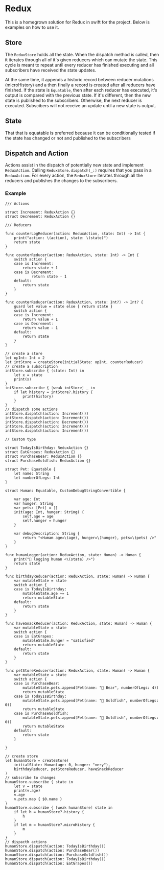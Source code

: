 
# Redux

This is a homegrown solution for Redux in swift for the project. Below is examples on how to use it.

## Store

The `ReduxStore` holds all the state. When the dispatch method is called, then it iterates through all of it's given reducers which can mutate
the state. This cycle is meant to repeat until every reducer has finished executing and all subscribers have received the state updates.

At the same time, it appends a historic record between reducer mutations (microHistory) and a then finally a
record is created after all reducers have finished. If the state is `Equatable`, then after each reducer has executed, it's output is compared with the
previous state. If it's different, then the new state is published to the subscribers. Otherwise, the next reducer is executed. Subscibers will not receive
an update until a new state is output.

## State

That that is equatable is preferred because it can be conditionally tested if the state has changed or not and published to the subscribers

## Dispatch and Action

Actions assist in the dispatch of potentially new state and implement `ReduxAction`. Calling `ReduxStore.dispatch(_:)` requires
that you pass in a `ReduxAction`. For every action, the `ReduxStore` iterates through all the reducers and publishes
the changes to the subscribers.

### Example
```
/// Actions

struct Increment: ReduxAction {}
struct Decrement: ReduxAction {}

/// Reducers

func counterLogReducer(action: ReduxAction, state: Int) -> Int {
    print("action: \(action), state: \(state)")
    return state
}

func counterReducer(action: ReduxAction, state: Int) -> Int {
    switch action {
    case is Increment:
        return state + 1
    case is Decrement:
            return state - 1
    default:
        return state
    }
}

func counterReducer(action: ReduxAction, state: Int?) -> Int? {
    guard let value = state else { return state }
    switch action {
    case is Increment:
        return value + 1
    case is Decrement:
        return value - 1
    default:
        return state
    }
}

// create a store
let opInt: Int = 2
let intStore = createStore(initialState: opInt, counterReducer)
// create a subscription
intStore.subscribe { (state: Int) in
    let x = state
    print(x)
}
intStore.subscribe { [weak intStore] _ in
    if let history = intStore?.history {
        print(history)
    }
}
// dispatch some actions
intStore.dispatch(action: Increment())
intStore.dispatch(action: Increment())
intStore.dispatch(action: Decrement())
intStore.dispatch(action: Increment())
intStore.dispatch(action: Increment())

// Custom type

struct TodayIsBirthday: ReduxAction {}
struct EatGrapes: ReduxAction {}
struct PurchaseBear: ReduxAction {}
struct PurchaseGoldfish: ReduxAction {}

struct Pet: Equatable {
    let name: String
    let numberOfLegs: Int
}

struct Human: Equatable, CustomDebugStringConvertible {

    var age: Int
    var hunger: String
    var pets: [Pet] = []
    init(age: Int, hunger: String) {
        self.age = age
        self.hunger = hunger
    }
    
    var debugDescription: String {
        return "<Human age=\(age), hunger=\(hunger), pets=\(pets) />"
    }
}

func humanLogger(action: ReduxAction, state: Human) -> Human {
    print("🤖 logging human <\(state) />")
    return state
}

func birthdayReducer(action: ReduxAction, state: Human) -> Human {
    var mutableState = state
    switch action {
    case is TodayIsBirthday:
        mutableState.age += 1
        return mutableState
    default:
        return state
    }
}

func haveSnackReducer(action: ReduxAction, state: Human) -> Human {
    var mutableState = state
    switch action {
    case is EatGrapes:
        mutableState.hunger = "satisfied"
        return mutableState
    default:
        return state
    }
}

func petStoreReducer(action: ReduxAction, state: Human) -> Human {
    var mutableState = state
    switch action {
    case is PurchaseBear:
        mutableState.pets.append(Pet(name: "🐻 Bear", numberOfLegs: 4))
        return mutableState
    case is TodayIsBirthday:
        mutableState.pets.append(Pet(name: "🎂 Goldfish", numberOfLegs: 0))
        return mutableState
    case is PurchaseGoldfish:
        mutableState.pets.append(Pet(name: "🐠 Goldfish", numberOfLegs: 0))
        return mutableState
    default:
        return state
    }
    
}

// create store
let humanStore = createStore(
    initialState: Human(age: 0, hunger: "very"),
    birthdayReducer, petStoreReducer, haveSnackReducer
)
// subscribe to changes
humanStore.subscribe { state in
    let v = state
    print(v.age)
    v.age
    v.pets.map { $0.name }
}
humanStore.subscribe { [weak humanStore] state in
    if let h = humanStore?.history {
        h
    }
    if let m = humanStore?.microHistory {
        m
    }
}
// dispacth actions
humanStore.dispatch(action: TodayIsBirthday())
humanStore.dispatch(action: PurchaseBear())
humanStore.dispatch(action: PurchaseGoldfish())
humanStore.dispatch(action: TodayIsBirthday())
humanStore.dispatch(action: EatGrapes())
```

